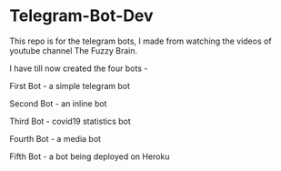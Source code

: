 # Telegram-Bot-Dev
This repo is for the telegram bots, I made from watching the videos of youtube channel The Fuzzy Brain.

I have till now created the four bots -

First Bot - a simple telegram bot

Second Bot - an inline bot

Third Bot - covid19 statistics bot

Fourth Bot - a media bot

Fifth Bot - a bot being deployed on Heroku
